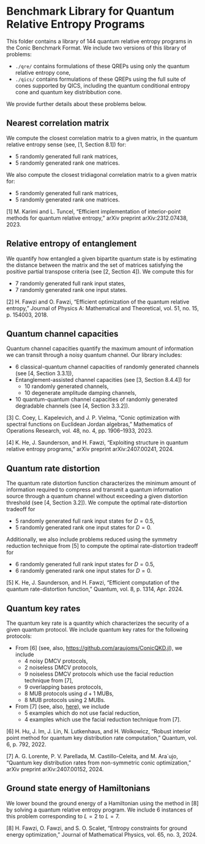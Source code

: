 # Benchmark Library for Quantum Relative Entropy Programs

This folder contains a library of 144 quantum relative entropy programs in
the Conic Benchmark Format. We include two versions of this library of
problems:

- ``./qre/`` contains formulations of these QREPs using only the quantum
  relative entropy cone,
- ``./qics/`` contains formulations of these QREPs using the full suite of
  cones supported by QICS, including the quantum conditional entropy cone
  and quantum key distribbution cone.

We provide further details about these problems below.


## Nearest correlation matrix

We compute the closest correlation matrix to a given matrix, in the quantum
relative entropy sense (see, [1, Section 8.1]) for:

- 5 randomly generated full rank matrices,
- 5 randomly generated rank one matrices.

We also compute the closest tridiagonal correlation matrix to a given
matrix for:

- 5 randomly generated full rank matrices,
- 5 randomly generated rank one matrices.

[1] M. Karimi and L. Tuncel, “Efficient implementation of interior-point
methods for quantum relative entropy,” arXiv preprint arXiv:2312.07438,
2023.


## Relative entropy of entanglement

We quantify how entangled a given bipartite quantum state is by estimating
the distance between the matrix and the set of matrices satisfying the
positive partial transpose criteria (see [2, Section 4]). We compute this
for

- 7 randomly generated full rank input states,
- 7 randomly generated rank one input states.

[2] H. Fawzi and O. Fawzi, “Efficient optimization of the quantum relative
entropy,” Journal of Physics A: Mathematical and Theoretical, vol. 51, no.
15, p. 154003, 2018.


## Quantum channel capacities

Quantum channel capacities quantify the maximum amount of information we
can transit through a noisy quantum channel. Our library includes:

- 6 classical-quantum channel capacities of randomly generated channels 
  (see [4, Section 3.3.1]),
- Entanglement-assisted channel capacities (see [3, Section 8.4.4]) for
    - 10 randomly generated channels,
    - 10 degenerate amplitude damping channels,
- 10 quantum-quantum channel capacities of randomly generated degradable
  channels (see [4, Section 3.3.2]).

[3] C. Coey, L. Kapelevich, and J. P. Vielma, “Conic optimization with 
spectral functions on Euclidean Jordan algebras,” Mathematics of Operations
Research, vol. 48, no. 4, pp. 1906–1933, 2023.

[4] K. He, J. Saunderson, and H. Fawzi, “Exploiting structure in quantum
relative entropy programs,” arXiv preprint arXiv:2407.00241, 2024.


## Quantum rate distortion

The quantum rate distortion function characterizes the minimum amount of
information required to compress and transmit a quantum information source
through a quantum channel without exceeding a given distortion threshold
(see [4, Section 3.2]). We compute the optimal rate-distortion tradeoff for

- 5 randomly generated full rank input states for $D=0.5$,
- 5 randomly generated rank one input states for $D=0$.

Additionally, we also include problems reduced using the symmetry reduction
technique from [5] to compute the optimal rate-distortion tradeoff for

- 6 randomly generated full rank input states for $D=0.5$,
- 6 randomly generated rank one input states for $D=0$.

[5] K. He, J. Saunderson, and H. Fawzi, “Efficient computation of the
quantum rate-distortion function,” Quantum, vol. 8, p. 1314, Apr. 2024.


## Quantum key rates

The quantum key rate is a quantity which characterizes the security of
a given quantum protocol. We include quantum key rates for the following
protocols:

- From [6] (see, also, https://github.com/araujoms/ConicQKD.jl), we include
    - 4 noisy DMCV protocols,
    - 2 noiseless DMCV protocols,
    - 9 noiseless DMCV protocols which use the facial reduction technique
      from [7],
    - 9 overlapping bases protocols,
    - 8 MUB protocols using $d+1$ MUBs,
    - 8 MUB protocols using $2$ MUBs.
- From [7] (see, also, [here](https://www.math.uwaterloo.ca/~hwolkowi/henry/reports/ZGNQKDmainsolverUSEDforPUBLCNJuly31/)), 
  we include
    - 5 examples which do not use facial reduction,
    - 4 examples which use the facial reduction technique from [7].

[6] H. Hu, J. Im, J. Lin, N. Lutkenhaus, and H. Wolkowicz, “Robust
interior point method for quantum key distribution rate computation,”
Quantum, vol. 6, p. 792, 2022.

[7] A. G. Lorente, P. V. Parellada, M. Castillo-Celeita, and M. Ara´ujo,
“Quantum key distribution rates from non-symmetric conic optimization,”
arXiv preprint arXiv:2407.00152, 2024.


## Ground state energy of Hamiltonians

We lower bound the ground energy of a Hamiltonian using the method in [8]
by solving a quantum relative entropy program. We include 6 instances of
this problem corresponding to $L=2$ to $L=7$.

[8] H. Fawzi, O. Fawzi, and S. O. Scalet, “Entropy constraints for ground 
energy optimization,” Journal of Mathematical Physics, vol. 65, no. 3, 
2024.
